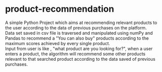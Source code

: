 # product-recommendation
A simple Python Project which aims at recommending relevant products to the user according to the data of previous purchases on the platform.<br>
Data set saved in csv file is traversed and manipulated using numPy and Pandas to recommend a "You can also buy" products according to the maximum scores achieved by every single product.<br>
Input from user is like , "what product are you looking for?", when a user enters a product, the algorithm will recommend some other products relevant to that searched product according to the data saved of previous purchases.
